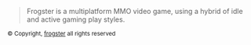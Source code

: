 > Frogster is a multiplatform MMO video game, using a hybrid of idle and active gaming play styles.

<sub>© Copyright, [frogster](https://frogster.app) all rights reserved</sub>
